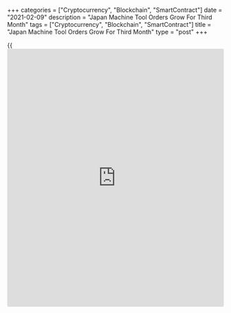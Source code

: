 +++
categories = ["Cryptocurrency", "Blockchain", "SmartContract"]
date = "2021-02-09"
description = "Japan Machine Tool Orders Grow For Third Month"
tags = ["Cryptocurrency", "Blockchain", "SmartContract"]
title = "Japan Machine Tool Orders Grow For Third Month"
type = "post"
+++

{{<iframe id="large-banner" src="https://www.bounty.group/#slide=9.0" width="100%" height="600" scrolling="no" style="border: 0px solid rgb(216, 221, 230); border-radius: 3px;">}}

Japan's machine tool orders grew for a third straight month and at a
solid pace in January, preliminary data from the Japan Machine Tool
Builders' Association showed on Tuesday.

Machine tool orders increased 9.7 percent year-on-year after a 9.9
percent rise in December and an 8.6 percent growth in November.

The latest growth was led by a 21.6 percent surge in foreign demand.
Domestic orders shrunk 10.9 percent.

On a month-on-month basis, machine tool orders decreased 10.5 percent in
January. Both domestic and foreign demand declined.

For comments and feedback [contact](https://www.playgroundfx.com/contact/): editorial@rtt[news](https://www.letsplayfx.com/blog/forex-news-website/).com

[Economic News][1]

 **What parts of the world are seeing the best (and worst) economic
performances lately? Click[here][2] to check out our [Econ Scorecard][2]
and find out! See up-to-the-moment [ranking](https://www.playgroundfx.com/blog/crypto-exchange-ranking/)s for the best and worst
performers in [GDP][2], [unemployment rate][3], [inflation][4] and much
more.**

   1. www.rtt[news](https://www.letsplayfx.com/blog/forex-news-website/).com/Content/EconomicNews.aspx
   2. www.rtt[news](https://www.letsplayfx.com/blog/forex-news-website/).com/economic-scorecard/world-rank/GDP/highest-performance.aspx
   3. www.rtt[news](https://www.letsplayfx.com/blog/forex-news-website/).com/economic-scorecard/world-rank/unemployment-rate/lowest-performance.aspx
   4. www.rtt[news](https://www.letsplayfx.com/blog/forex-news-website/).com/economic-scorecard/world-rank/CPI/highest-performance.aspx